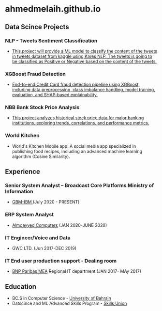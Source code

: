 # ahmedmelaih.github.io

## Data Scince Projects
### NLP - Tweets Sentiment Classification
- [This project will provide a ML model to classify the content of the tweets in tweets dataset from kaggle using Kares NLP. The tweets is going to be classified as Positive or Negative based on the content of the tweets. ](https://github.com/AhmedMelaih/NLP_Tweets_Sentiment_Classification)

### XGBoost Fraud Detection
- [End-to-end Credit Card fraud detection pipeline using XGBoost, including data preprocessing, class imbalance handling, model training, evaluation, and SHAP-based explainability.  ](https://github.com/AhmedMelaih/NLP/blob/main/NLP%20Tweets%20Good%20Bad.ipynb)

### NBB Bank Stock Price Analysis
- [This project analyzes historical stock price data for major banking institutions, exploring trends, correlations, and performance metrics.](https://github.com/AhmedMelaih/Bank_Stock_Price_Analysis_For_GitHub)

### World Kitchen 
- World's Kitchen Mobile app: A social media app specialized in publishing food recipes, including an advanced machine learning algorithm (Cosine Similarity).


## Experience

### Senior System Analyst – Broadcast Core Platforms Ministry of Information  
- [GBM-IBM ](https://www.gbmme.com)   (July 2020 - PRESENT)

### ERP System Analyst
- [Almoayyed Computers](https://acme.tech/)  (JAN 2020-JUNE 2020)

### IT Engineer/Voice and Data 
- GWC LTD.  (Jun 2017-DEC 2019)

### IT End user production support - Dealing room
- [BNP Paribas MEA](https://mea.bnpparibas.com/en/our-geographies/bahrain/) Regional IT department  (JAN 2017- MAy 2017)





## Education
- BC.S in Computer Science - [University of Bahrain](https://www.uob.edu.bh/)
- Datscince and ML Advanced Skills Program - [Skills Union](https://skillsunion.com/)
  


